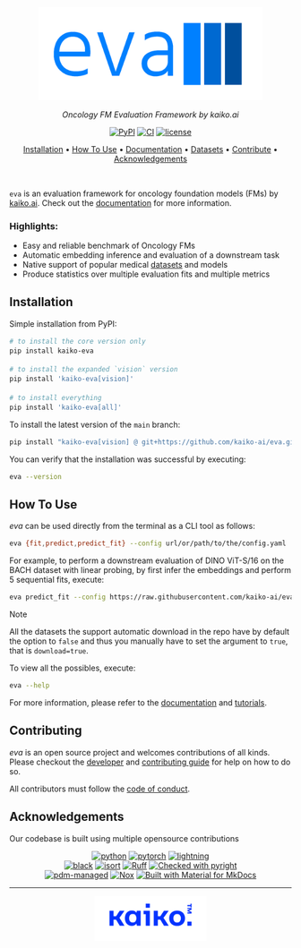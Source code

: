 <div align="center">

<img src="./docs/images/eva-logo.png" width="400">

<br />

_Oncology FM Evaluation Framework by kaiko.ai_

[![PyPI](https://img.shields.io/pypi/v/pdm.svg?logo=python)](https://pypi.python.org/pypi/kaiko-eva)
[![CI](https://github.com/kaiko-ai/eva/workflows/CI/badge.svg)](https://github.com/kaiko-ai/eva/actions?query=workflow%3ACI)
[![license](https://img.shields.io/badge/License-Apache%202.0-blue.svg?labelColor=gray)](https://github.com/kaiko-ai/eva#license)


<p align="center">
  <a href="#installation">Installation</a> •
  <a href="#how-to-use">How To Use</a> •
  <a href="https://kaiko-ai.github.io/eva/">Documentation</a> •
  <a href="https://kaiko-ai.github.io/eva/dev/datasets/">Datasets</a> •
  <a href="#contributing">Contribute</a> •
  <a href="#acknowledgements">Acknowledgements</a>
</p>

</div>

<br />

`eva` is an evaluation framework for oncology foundation models (FMs) by [kaiko.ai](https://kaiko.ai/). Check out the [documentation](https://kaiko-ai.github.io/eva/) for more information.


### Highlights:
- Easy and reliable benchmark of Oncology FMs
- Automatic embedding inference and evaluation of a downstream task
- Native support of popular medical [datasets](https://kaiko-ai.github.io/eva/dev/datasets/) and models
- Produce statistics over multiple evaluation fits and multiple metrics

## Installation

Simple installation from PyPI:
```sh
# to install the core version only
pip install kaiko-eva

# to install the expanded `vision` version
pip install 'kaiko-eva[vision]'

# to install everything
pip install 'kaiko-eva[all]'
```

To install the latest version of the `main` branch:
```sh
pip install "kaiko-eva[vision] @ git+https://github.com/kaiko-ai/eva.git"
```

You can verify that the installation was successful by executing:
```sh
eva --version
```

## How To Use

_eva_ can be used directly from the terminal as a CLI tool as follows:
```sh
eva {fit,predict,predict_fit} --config url/or/path/to/the/config.yaml 
```

For example, to perform a downstream evaluation of DINO ViT-S/16 on the BACH dataset with linear probing, by first infer the embeddings and perform 5 sequential fits, execute:
```sh
eva predict_fit --config https://raw.githubusercontent.com/kaiko-ai/eva/main/configs/vision/dino_vit/offline/bach.yaml
```

> [!NOTE] 
> All the datasets the support automatic download in the repo have by default the option to `false` and thus you manually have to set the argument to `true`, that is `download=true`.


To view all the possibles, execute:
```sh
eva --help
```

For more information, please refer to the [documentation](https://kaiko-ai.github.io/eva/dev/user-guide/tutorials/offline_vs_online/) and [tutorials](https://kaiko-ai.github.io/eva/dev/user-guide/advanced/replicate_evaluations/).


## Contributing

_eva_ is an open source project and welcomes contributions of all kinds. Please checkout the [developer](./docs/DEVELOPER_GUIDE.md) and [contributing guide](./docs/CONTRIBUTING.md) for help on how to do so.

All contributors must follow the [code of conduct](./docs/CODE_OF_CONDUCT.md).


## Acknowledgements

Our codebase is built using multiple opensource contributions

<div align="center">

[![python](https://img.shields.io/badge/-Python-blue?logo=python&logoColor=white)](https://github.com/pre-commit/pre-commit)
[![pytorch](https://img.shields.io/badge/PyTorch-ee4c2c?logo=pytorch&logoColor=white)](https://pytorch.org/get-started/locally/)
[![lightning](https://img.shields.io/badge/-⚡️_Lightning-792ee5?logo=pytorchlightning&logoColor=white)](https://pytorchlightning.ai/)<br>
[![black](https://img.shields.io/badge/Code%20Style-Black-black.svg?labelColor=gray)](https://black.readthedocs.io/en/stable/)
[![isort](https://img.shields.io/badge/%20imports-isort-%231674b1?style=flat&labelColor=ef8336)](https://pycqa.github.io/isort/)
[![Ruff](https://img.shields.io/endpoint?url=https://raw.githubusercontent.com/astral-sh/ruff/main/assets/badge/v2.json)](https://github.com/astral-sh/ruff)
[![Checked with pyright](https://microsoft.github.io/pyright/img/pyright_badge.svg)](https://microsoft.github.io/pyright/)<br>
[![pdm-managed](https://img.shields.io/badge/pdm-managed-blueviolet)](https://pdm-project.org)
[![Nox](https://img.shields.io/badge/%F0%9F%A6%8A-Nox-D85E00.svg)](https://github.com/wntrblm/nox)
[![Built with Material for MkDocs](https://img.shields.io/badge/Material_for_MkDocs-526CFE?logo=MaterialForMkDocs&logoColor=white)](https://squidfunk.github.io/mkdocs-material/)
</div>

---
<div align="center">
  <img src="./docs/images/kaiko-logo.png" width="200">
</div>
